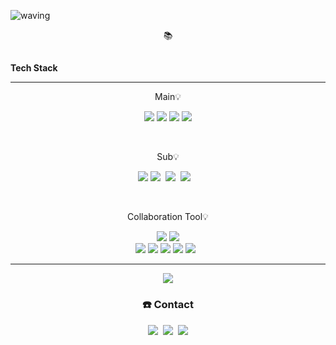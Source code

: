 [//]: # (![header]&#40;https://capsule-render.vercel.app/api?type=soft&color=_hexcode&height=500&section=header&text=Choi%20Kang%20Heon&fontSize=90&fontColor=FFFFFF&theme=cobalt&#41;)
![waving](https://capsule-render.vercel.app/api?type=waving&height=300&text=Choi%20Kang%20Heon&fontAlign=50&fontAlignY=40&color=gradient)



<p align="center">
    📚️ <h2></h2><Strong>Tech Stack</Strong><br>
</p>
<hr>
<p align="center">
    Main💡
</p>
<p align="center" display="inline-block">
  <img src="https://img.shields.io/badge/JAVA-007396?style=for-the-badge&logo=java&logoColor=white"> 
    <img src="https://img.shields.io/badge/Spring-6DB33F?style=for-the-badge&logo=Spring&logoColor=white">
    <img src="https://img.shields.io/badge/SpringBoot-6DB33F?style=for-the-badge&logo=SpringBoot&logoColor=white">
    <img src="https://img.shields.io/badge/mysql-4479A1?style=for-the-badge&logo=mysql&logoColor=white">
</p><br>

<p align="center">
    Sub💡
</p>

<p align="center">
<img src="https://img.shields.io/badge/react-61DAFB?style=for-the-badge&logo=react&logoColor=black">
<img src="https://img.shields.io/badge/C++-00599C?style=flat-square&logo=C%2B%2B&logoColor=white"/></a>&nbsp
<img src="https://img.shields.io/badge/C-A8B9CC?style=flat-square&logo=C&logoColor=white"/></a>&nbsp
<img src="https://img.shields.io/badge/aws-333664?style=flat-square&logo=amazon-aws&logoColor=white"/></a>&nbsp
&nbsp
</p>

<br>
<p align="center">
    Collaboration Tool💡
</p>

<p align="center">
<img src="https://img.shields.io/badge/Notion-000000.svg?style=flat-square&logo=Notion&logoColor=white">
<img src="https://img.shields.io/badge/Slack-6f097a.svg?style=flat-square&logo=Slack&logoColor=white">
<br/>
<img src="https://img.shields.io/badge/JIRA-1572B6.svg?style=flat-square&logo=JIRA&logoColor=white">
<img src="https://img.shields.io/badge/Confluence-1572B6.svg?style=flat-square&logo=Confluence&logoColor=white">
<img src="https://img.shields.io/badge/subversion-7ecbf2.svg?style=flat-square&logo=subversion&logoColor=white">
<img src="https://img.shields.io/badge/git-F05032.svg?style=flat-square&logo=git&logoColor=white">
<img src="https://img.shields.io/badge/github-181717.svg?style=flat-square&logo=github&logoColor=white">
&nbsp
</p>


<hr>


<div style="display: flex; flex-direction: row; justify-content: center">
 <img class="img" src="https://github-readme-stats.vercel.app/api?username=choikangheon&show_icons=true&theme=radical" /> 
</div>


<h3 align="center"> <span>☎️</span> Contact  </h3>
<p align="center">
  <a href="https://pray-for-dev.tistory.com/"><img src="https://img.shields.io/badge/Tech%20Blog-11B48A?style=flat-square&logo=Vimeo&logoColor=white&link=https://velog.io/@woo0_hooo"/></a>&nbsp
  <a href="https://www.instagram.com/kangheon99/"><img src="https://img.shields.io/badge/Instagram-E4405F?style=flat-square&logo=Instagram&logoColor=white&link=https://www.instagram.com/woo0_hooo/"/></a>&nbsp
  <a href="mailto:prayfordev@gmail.com"><img src="https://img.shields.io/badge/Gmail-d14836?style=flat-square&logo=Gmail&logoColor=white&link=prayfordev@gmail.com"/></a>
</p>
<br>

